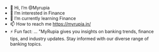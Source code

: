 - 👋 Hi, I’m @Myrupia
- 👀 I’m interested in Finance
- 🌱 I’m currently learning Finance 
- 📫 How to reach me https://myrupia.in/
- ⚡ Fun fact: ... "MyRupia gives you insights on banking trends, finance tips, and industry updates. Stay informed with our diverse range of banking topics.

<!---
Myrupia/Myrupia is a ✨ special ✨ repository because its `README.md` (this file) appears on your GitHub profile.
You can click the Preview link to take a look at your changes.
--->
